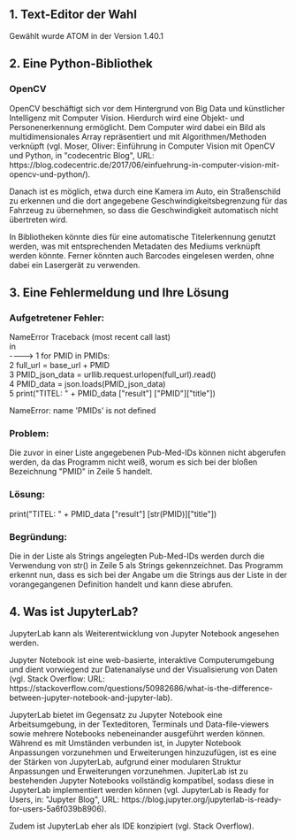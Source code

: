 ## 1. Text-Editor der Wahl

Gewählt wurde ATOM in der Version 1.40.1

## 2. Eine Python-Bibliothek

### OpenCV
<p>OpenCV beschäftigt sich vor dem Hintergrund von Big Data und künstlicher Intelligenz mit Computer Vision. Hierdurch wird eine Objekt- und Personenerkennung ermöglicht. Dem Computer wird dabei ein Bild als multidimensionales Array repräsentiert und mit Algorithmen/Methoden verknüpft (vgl. Moser, Oliver: Einführung in Computer Vision mit OpenCV und Python, in "codecentric Blog", URL: https://blog.codecentric.de/2017/06/einfuehrung-in-computer-vision-mit-opencv-und-python/).</p>
<p>Danach ist es möglich, etwa durch eine Kamera im Auto, ein Straßenschild zu erkennen und die dort angegebene Geschwindigkeitsbegrenzung für das Fahrzeug zu übernehmen, so dass die Geschwindigkeit automatisch nicht übertreten wird.</p>
<p>In Bibliotheken könnte dies für eine automatische Titelerkennung genutzt werden, was mit entsprechenden Metadaten des Mediums verknüpft werden könnte. Ferner könnten auch Barcodes eingelesen werden, ohne dabei ein Lasergerät zu verwenden.</p>

## 3. Eine Fehlermeldung und Ihre Lösung

### Aufgetretener Fehler:

<p>NameError                                 Traceback (most recent call last) <br>
<ipython-input-4-c81f64490007> in <module> <br>
----> 1 for PMID in PMIDs: <br>
      2     full_url = base_url + PMID <br>
      3     PMID_json_data = urllib.request.urlopen(full_url).read() <br>
      4     PMID_data = json.loads(PMID_json_data) <br>
      5     print("TITEL:            " + PMID_data ["result"] ["PMID"]["title"]) <br>

NameError: name 'PMIDs' is not defined </p>

### Problem:

Die zuvor in einer Liste angegebenen Pub-Med-IDs können nicht abgerufen werden, da das Programm nicht weiß, worum es sich bei der bloßen Bezeichnung "PMID" in Zeile 5 handelt.

### Lösung:

 print("TITEL:            " + PMID_data ["result"] [str(PMID)]["title"])

### Begründung:

Die in der Liste als Strings angelegten Pub-Med-IDs werden durch die Verwendung von str() in Zeile 5 als Strings gekennzeichnet. Das Programm erkennt nun, dass es sich bei der Angabe um die Strings aus der Liste in der vorangegangenen Definition handelt und kann diese abrufen.

## 4. Was ist JupyterLab?

<p>JupyterLab kann als Weiterentwicklung von Jupyter Notebook angesehen werden.</p>

<p>Jupyter Notebook ist eine web-basierte, interaktive Computerumgebung und dient vorwiegend zur Datenanalyse und der Visualisierung von Daten (vgl. Stack Overflow: URL: https://stackoverflow.com/questions/50982686/what-is-the-difference-between-jupyter-notebook-and-jupyter-lab).</p>

<p>JupyterLab bietet im Gegensatz zu Jupyter Notebook eine Arbeitsumgebung, in der Texteditoren, Terminals und Data-file-viewers sowie mehrere Notebooks nebeneinander ausgeführt werden können. Während es mit Umständen verbunden ist, in Jupyter Notebook Anpassungen vorzunehmen und Erweiterungen hinzuzufügen, ist es eine der Stärken von JupyterLab, aufgrund einer modularen Struktur Anpassungen und Erweiterungen vorzunehmen.
JupiterLab ist zu bestehenden Jupyter Notebooks vollständig kompatibel, sodass diese in JupyterLab implementiert werden können (vgl. JupyterLab is Ready for Users, in: "Jupyter Blog", URL: https://blog.jupyter.org/jupyterlab-is-ready-for-users-5a6f039b8906).</p>

Zudem ist JupyterLab eher als IDE konzipiert (vgl. Stack Overflow).

